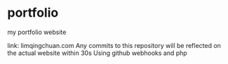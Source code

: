 # portfolio
my portfolio website

link: limqingchuan.com
Any commits to this repository will be reflected on the actual website within 30s
Using github webhooks and php
